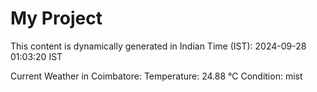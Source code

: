 # My Project

This content is dynamically generated in Indian Time (IST): 2024-09-28 01:03:20 IST


Current Weather in Coimbatore:
Temperature: 24.88 °C
Condition: mist
